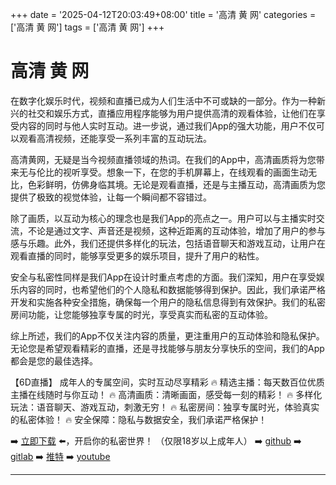 +++
date = '2025-04-12T20:03:49+08:00'
title = '高清 黄 网'
categories = ['高清 黄 网']
tags = ['高清 黄 网']
+++

# 高清 黄 网

在数字化娱乐时代，视频和直播已成为人们生活中不可或缺的一部分。作为一种新兴的社交和娱乐方式，直播应用程序能够为用户提供高清的观看体验，让他们在享受内容的同时与他人实时互动。进一步说，通过我们App的强大功能，用户不仅可以观看高清视频，还能享受一系列丰富的互动玩法。

高清黄网，无疑是当今视频直播领域的热词。在我们的App中，高清画质将为您带来无与伦比的视听享受。想象一下，在您的手机屏幕上，在线观看的画面生动无比，色彩鲜明，仿佛身临其境。无论是观看直播，还是与主播互动，高清画质为您提供了极致的视觉体验，让每一个瞬间都不容错过。

除了画质，以互动为核心的理念也是我们App的亮点之一。用户可以与主播实时交流，不论是通过文字、声音还是视频，这种近距离的互动体验，增加了用户的参与感与乐趣。此外，我们还提供多样化的玩法，包括语音聊天和游戏互动，让用户在观看直播的同时，能够享受更多的娱乐项目，提升了用户的粘性。

安全与私密性同样是我们App在设计时重点考虑的方面。我们深知，用户在享受娱乐内容的同时，也希望他们的个人隐私和数据能够得到保护。因此，我们承诺严格开发和实施各种安全措施，确保每一个用户的隐私信息得到有效保护。我们的私密房间功能，让您能够独享专属的时光，享受真实而私密的互动体验。

综上所述，我们的App不仅关注内容的质量，更注重用户的互动体验和隐私保护。无论您是希望观看精彩的直播，还是寻找能够与朋友分享快乐的空间，我们的App都会是您的最佳选择。

【6D直播】
成年人的专属空间，实时互动尽享精彩
🔥 精选主播：每天数百位优质主播在线随时与你互动！
🔥 高清画质：清晰画面，感受每一刻的精彩！
🔥 多样化玩法：语音聊天、游戏互动，刺激无穷！
🔥 私密房间：独享专属时光，体验真实的私密体验！
🔥 安全保障：隐私与数据安全，我们承诺严格保护！

➡️ [立即下载](https://down123.s3.ap-east-1.amazonaws.com/down/down.html?channelCode=blog) ⬅️，开启你的私密世界！
（仅限18岁以上成年人）
➡️ [github](https://aldult-live.github.io/)
➡️ [gitlab](https://seo-09598d.gitlab.io/)
➡️ [推特](https://x.com/wegame33)
➡️ [youtube](https://www.youtube.com/@6Dlive)

---
